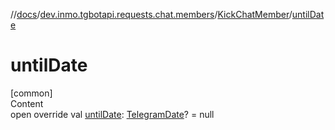 //[docs](../../../index.md)/[dev.inmo.tgbotapi.requests.chat.members](../index.md)/[KickChatMember](index.md)/[untilDate](until-date.md)



# untilDate  
[common]  
Content  
open override val [untilDate](until-date.md): [TelegramDate](../../dev.inmo.tgbotapi.types/-telegram-date/index.md)? = null  



